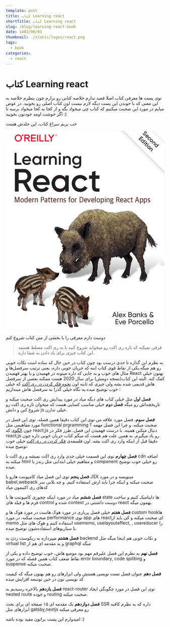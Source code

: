 ```yaml
---
template: post
title: کتاب Learning react
shortTitle: کتاب Learning react
slug: /blog/learning-react-book
date: 1402/06/03
thumbnail: ./static/logos/react.png
tags:
  - book
categories:
  - react
---
```



# کتاب Learning react

توی پست ها معرفی کتاب اصلا قصد ندارم خلاصه کتابی رو بزارم چون بنظرم خلاصه به این معنی که با خوندن این پست دیگه لازم نیست اون کتاب اصلی رو بخونید. در عوض میایم در مورد این صحبت میکنیم که کتاب چی میخواد بگه و از کجا به کجا میخواد برسه تا اگر خوشت اومد خودتون بخونید :)

خب بریم سراغ کتاب، این جلدش هست

![learning-react-book-cover](./static/learning-react-book-cover.png)



دوست دارم معرفی را با بخشی از متن کتاب شروع کنم

> فرقی نمیکنه که تازه ری اکت رو میخواید شروع کنید یا به ری اکت مسلط هستید این کتاب چیزی برای یاد دادن به شما داره. 

به نظرم این گذاره تا حدی درست بود چون کتاب در حین حال که ساده است نکات خوبی رو هم میگه،یکی از نقاط قوی کتاب اینه که جریان خوبی داره، یعنی ترتیب سرفصل‌ها و مثال های خوب و به جایی که داره میتونه در فهمیدن و یا بهتر فهمیدن React بهتون خیلی کمک کنه. البته این کتاب(نسخه دومش) برای سال 2020 هست ممکنه بعضی از سرفصل هاش قدیمی شده بشه ولی چیزی که ثابته اون [نحوه فکر کردن در ری اکت](https://react.dev/learn/thinking-in-react) که خیلی خوب توضیح میده.یه نگاه خیلی گذرا به سرفصل هاش میندازیم :

**فصل اول** مثل خیلی کتاب های دیگه میاد در مورد پیدایش ری اکت صحبت میکنه و تاریخچه‌اش رو میگه **فصل دوم** خیلی مناسب کسایی هست که میخوان تازه ری اکت رو شروع کنن و دانش js خیلی ندارن.

**فصل سوم**، فصل مورد علاقه من توی این کتاب دقیقا همین فصله،
 توی این فصل در مورد مفاهیمی مثل functional prgramming صحبت میکنه. و چرا این فصل مهمه ؟ چون [الگوی](https://en.wikipedia.org/wiki/Programming_paradigm) که react,js دنبال میکنن همینه.
با درست فهمیدن این فصل، طرز فکر در react,js رو یاد میگیرم. به همین علت هم هست که میگم کتاب جریان خوبی داره چون دقیقا قبل از اینکه وارد ری اکت بشه. اون فلسفه‌ی [فکر کردن در ری اکت](https://react.dev/learn/thinking-in-react) خیلی خوب توضیح میده.

**فصل چهارم** توی این قسمت خیلی جدی وارد ری اکت نمیشه و ری اکت با cdn اضافه میکنه به html و مفاهیم خیلی ابتدایی مثل رندر یا component رو خیلی خوب توضیح میده.

**فصل پنجم** توی این فصل میاد کامپوننت هارو با JSX مینویسه و در مورد babel,webpack صحبت میکنه و اینکه چرا باید ازش استفاده کنیم. و چه بلایی سر کدهای ری اکتیمون میاد

**فصل ششم** میاد در مورد اینکه چجوری کامپوننت ها با state ها داینامیک کنیم و ساخت فرم ها و فیلد های control شده و context دوست داشتنی در react بهمون میگه.

**فصل هفتم** خیلی فصل پرباری در مورد هوک هاست در مورد هوک ها و custom hookها صحبت میکنه، در مورد performance توی app های reactای صحبت میکنه و کی باید از memo استفاده کنیم و هوک های مثل usememo, uselayouteffect, , usereducer را با سناریوهای استفاده‌شون توضیح میده.

**فصل هشتم** میپردازه به ریکوست زدن به backend و نکات خوبی هم اینجا میگه مثل virtual list و یه مقدمه ای هم از graphql میگه

**فصل نهم** به نظرم این فصل علیرقم مهم بود موضع هاش، خوب توضیح داده و یکی از نقاط ضعف کتاب همین فصله که در مورد error boundary, code spiliting و suspense صحبت میکنه.

**فصل دهم** عنوان فصل تست نویسی هستش ولی ابزارهای رو هم بهتون میگه که کیفیت کد نویسی تون در حین توسعه افزایش میده

**فصل یازدهم** بالاخره رسیدیم به react-router توی این فصل در مورد چگونگی ایجاد nested route و خوده routing صحبت میکنه.

**فصل دوازدهم** یک مقدمه ای ۱۵ صفحه ای برای بحث SSR داره که به نظرم کافیه ابزارهای مثل gatsby,nextjs رو معرفی میکنه





  امیدوارم این پست براتون مفید بوده باشه :)

